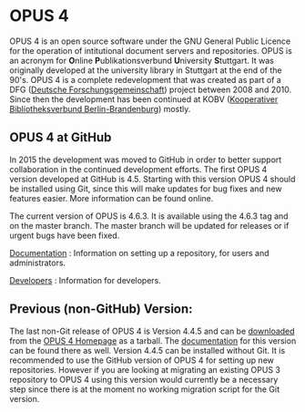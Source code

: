 # OPUS 4

OPUS 4 is an open source software under the GNU General Public Licence for the operation of intitutional document
servers and repositories. OPUS is an acronym for **O**nline **P**ublikationsverbund **U**niversity **S**tuttgart.
It was originally developed at the university library in Stuttgart at the end of the 90's. OPUS 4 is a complete
redevelopment that was created as part of a DFG ([Deutsche Forschungsgemeinschaft][DFG]) project between 2008 and 2010.
Since then the development has been continued at KOBV ([Kooperativer Bibliotheksverbund Berlin-Brandenburg][KOBV])
mostly.

## OPUS 4 at GitHub

In 2015 the development was moved to GitHub in order to better support collaboration in the continued development
efforts. The first OPUS 4 version developed at GitHub is 4.5. Starting with this version OPUS 4 should be installed
using Git, since this will make updates for bug fixes and new features easier. More information can be found online.

The current version of OPUS is 4.6.3. It is available using the 4.6.3 tag and on the master branch. The master branch 
will be updated for releases or if urgent bugs have been fixed.

[Documentation][DOC]
: Information on setting up a repository, for users and administrators.

[Developers][DEVDOC]
: Information for developers.

## Previous (non-GitHub) Version:

The last non-Git release of OPUS 4 is Version 4.4.5 and can be [downloaded][OPUS445] from the
[OPUS 4 Homepage][OPUS4] as a tarball. The [documentation][OPUS445DOC] for this version can
be found there as well.
Version 4.4.5 can be installed without Git. It is recommended to use the GitHub version of
OPUS 4 for setting up new repositories. However if you are looking at migrating an existing OPUS 3
repository to OPUS 4 using this version would currently be a necessary step since there is at the moment
no working migration script for the Git version.

[OPUS4]: https://opus4.kobv.de
[DEVDOC]: https://www.opus-repository.org/devdoc
[DOC]: https://www.opus-repository.org/userdoc
[KOBV]: https://www.kobv.de
[DFG]: http://www.dfg.de
[OPUS445]: https://www.kobv.de/entwicklung/software/opus-4/download/
[OPUS445DOC]: https://www.kobv.de/entwicklung/software/opus-4/dokumentation/
